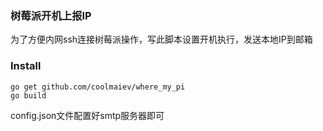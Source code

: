 ### 树莓派开机上报IP

为了方便内网ssh连接树莓派操作，写此脚本设置开机执行，发送本地IP到邮箱

### Install

```
go get github.com/coolmaiev/where_my_pi
go build
```
config.json文件配置好smtp服务器即可
